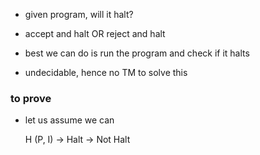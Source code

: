- given program, will it halt?
- accept and halt OR reject and halt

- best we can do is run the program and check if it halts
- undecidable, hence no TM to solve this

### to prove
- let us assume we can

	H (P, I) -> Halt 
		 -> Not Halt